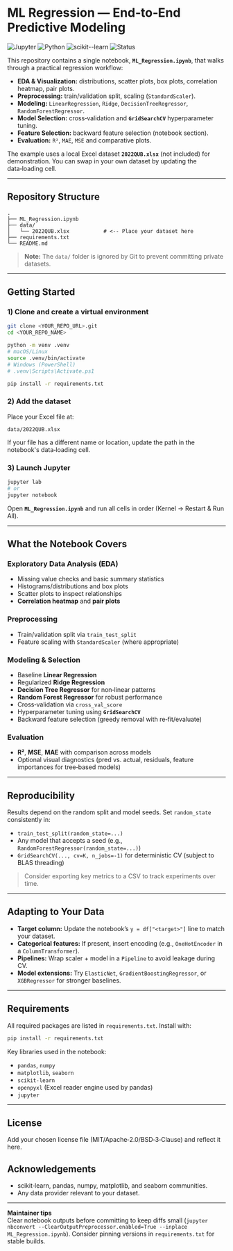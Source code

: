 # ML Regression — End‑to‑End Predictive Modeling

![Jupyter](https://img.shields.io/badge/Notebook-Jupyter-blue)
![Python](https://img.shields.io/badge/Python-3.8%2B-green)
![scikit--learn](https://img.shields.io/badge/scikit--learn-1.x-orange)
![Status](https://img.shields.io/badge/Status-Active-brightgreen)

This repository contains a single notebook, **`ML_Regression.ipynb`**, that walks through a practical regression workflow:
- **EDA & Visualization:** distributions, scatter plots, box plots, correlation heatmap, pair plots.
- **Preprocessing:** train/validation split, scaling (`StandardScaler`).
- **Modeling:** `LinearRegression`, `Ridge`, `DecisionTreeRegressor`, `RandomForestRegressor`.
- **Model Selection:** cross‑validation and **`GridSearchCV`** hyperparameter tuning.
- **Feature Selection:** backward feature selection (notebook section).
- **Evaluation:** `R²`, `MAE`, `MSE` and comparative plots.

The example uses a local Excel dataset **`2022QUB.xlsx`** (not included) for demonstration. You can swap in your own dataset by updating the data‑loading cell.

---

## Repository Structure

```
.
├── ML_Regression.ipynb
├── data/
│   └── 2022QUB.xlsx           # <-- Place your dataset here
├── requirements.txt
└── README.md
```

> **Note:** The `data/` folder is ignored by Git to prevent committing private datasets.

---

## Getting Started

### 1) Clone and create a virtual environment
```bash
git clone <YOUR_REPO_URL>.git
cd <YOUR_REPO_NAME>

python -m venv .venv
# macOS/Linux
source .venv/bin/activate
# Windows (PowerShell)
# .venv\Scripts\Activate.ps1

pip install -r requirements.txt
```

### 2) Add the dataset
Place your Excel file at:
```
data/2022QUB.xlsx
```
If your file has a different name or location, update the path in the notebook's data‑loading cell.

### 3) Launch Jupyter
```bash
jupyter lab
# or
jupyter notebook
```
Open **`ML_Regression.ipynb`** and run all cells in order (Kernel → Restart & Run All).

---

## What the Notebook Covers

### Exploratory Data Analysis (EDA)
- Missing value checks and basic summary statistics
- Histograms/distributions and box plots
- Scatter plots to inspect relationships
- **Correlation heatmap** and **pair plots**

### Preprocessing
- Train/validation split via `train_test_split`
- Feature scaling with `StandardScaler` (where appropriate)

### Modeling & Selection
- Baseline **Linear Regression**
- Regularized **Ridge Regression**
- **Decision Tree Regressor** for non‑linear patterns
- **Random Forest Regressor** for robust performance
- Cross‑validation via `cross_val_score`
- Hyperparameter tuning using **`GridSearchCV`**
- Backward feature selection (greedy removal with re‑fit/evaluate)

### Evaluation
- **R²**, **MSE**, **MAE** with comparison across models
- Optional visual diagnostics (pred vs. actual, residuals, feature importances for tree‑based models)

---

## Reproducibility

Results depend on the random split and model seeds. Set `random_state` consistently in:
- `train_test_split(random_state=...)`
- Any model that accepts a seed (e.g., `RandomForestRegressor(random_state=...)`)
- `GridSearchCV(..., cv=K, n_jobs=-1)` for deterministic CV (subject to BLAS threading)

> Consider exporting key metrics to a CSV to track experiments over time.

---

## Adapting to Your Data

- **Target column:** Update the notebook’s `y = df["<target>"]` line to match your dataset.
- **Categorical features:** If present, insert encoding (e.g., `OneHotEncoder` in a `ColumnTransformer`).
- **Pipelines:** Wrap scaler + model in a `Pipeline` to avoid leakage during CV.
- **Model extensions:** Try `ElasticNet`, `GradientBoostingRegressor`, or `XGBRegressor` for stronger baselines.

---

## Requirements

All required packages are listed in `requirements.txt`. Install with:

```bash
pip install -r requirements.txt
```

Key libraries used in the notebook:
- `pandas`, `numpy`
- `matplotlib`, `seaborn`
- `scikit-learn`
- `openpyxl` (Excel reader engine used by pandas)
- `jupyter`

---

## License

Add your chosen license file (MIT/Apache‑2.0/BSD‑3‑Clause) and reflect it here.

## Acknowledgements

- scikit‑learn, pandas, numpy, matplotlib, and seaborn communities.
- Any data provider relevant to your dataset.

---

**Maintainer tips**  
Clear notebook outputs before committing to keep diffs small (`jupyter nbconvert --ClearOutputPreprocessor.enabled=True --inplace ML_Regression.ipynb`). Consider pinning versions in `requirements.txt` for stable builds.
